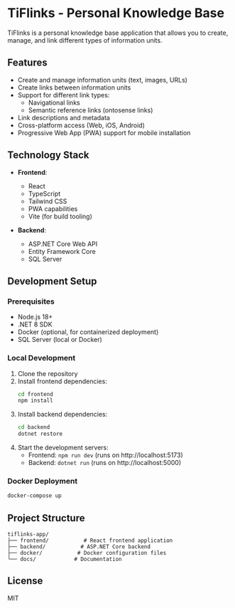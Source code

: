 # TiFlinks - Personal Knowledge Base

TiFlinks is a personal knowledge base application that allows you to create, manage, and link different types of information units.

## Features

- Create and manage information units (text, images, URLs)
- Create links between information units
- Support for different link types:
  - Navigational links
  - Semantic reference links (ontosense links)
- Link descriptions and metadata
- Cross-platform access (Web, iOS, Android)
- Progressive Web App (PWA) support for mobile installation

## Technology Stack

- **Frontend**:
  - React
  - TypeScript
  - Tailwind CSS
  - PWA capabilities
  - Vite (for build tooling)

- **Backend**:
  - ASP.NET Core Web API
  - Entity Framework Core
  - SQL Server

## Development Setup

### Prerequisites

- Node.js 18+
- .NET 8 SDK
- Docker (optional, for containerized deployment)
- SQL Server (local or Docker)

### Local Development

1. Clone the repository
2. Install frontend dependencies:
   ```bash
   cd frontend
   npm install
   ```
3. Install backend dependencies:
   ```bash
   cd backend
   dotnet restore
   ```
4. Start the development servers:
   - Frontend: `npm run dev` (runs on http://localhost:5173)
   - Backend: `dotnet run` (runs on http://localhost:5000)

### Docker Deployment

```bash
docker-compose up
```

## Project Structure

```
tiflinks-app/
├── frontend/           # React frontend application
├── backend/           # ASP.NET Core backend
├── docker/           # Docker configuration files
└── docs/            # Documentation
```

## License

MIT